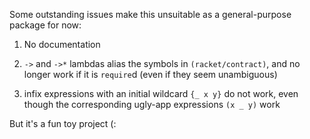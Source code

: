 Some outstanding issues make this unsuitable as a general-purpose
package for now:

1. No documentation

2. `->` and `->*` lambdas alias the symbols in `(racket/contract)`, and
   no longer work if it is `require`d (even if they seem unambiguous)

3. infix expressions with an initial wildcard `{_ x y}` do not work,
   even though the corresponding ugly-app expressions `(x _ y)` work

But it's a fun toy project (:
